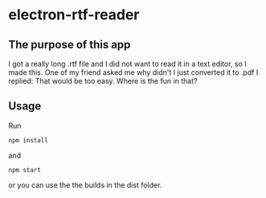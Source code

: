 # electron-rtf-reader

## The purpose of this app
I got a really long .rtf file and I did not want to read it in a text editor, so I made this.
One of my friend asked me why didn't I just converted it to .pdf
I replied: That would be too easy. Where is the fun in that?
##  Usage
Run
```
npm install
```
and
```
npm start
```
or you can use the the builds in the dist folder.